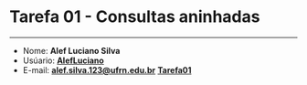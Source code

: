 # Tarefa 01 - Consultas aninhadas
* * *
* Nome: **Alef Luciano Silva**
* Usúario: **[AlefLuciano](https://github.com/AlefLuciano)**
* E-mail: **<alef.silva.123@ufrn.edu.br>**
**[Tarefa01](https://github.com/AlefLuciano/BD-II/tree/main/Tarefa01Quest%C3%B5es)**
